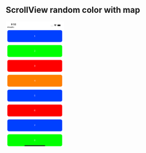 ## ScrollView random color with map

<div style="display:flex; justify-content:space-between;">
  <img src="./src/styles/images/Simulator Screen Shot - iPhone 12 - 2021-05-04 at 09.52.01.png" width="30%">
</div> 